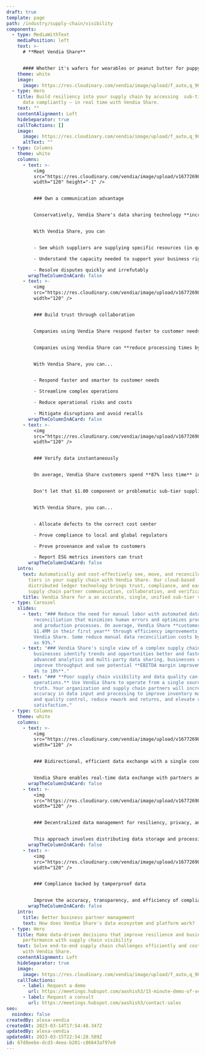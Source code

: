 ```yaml
---
draft: true
template: page
path: /industry/supply-chain/visibility
components:
  - type: MediaWithText
    mediaPosition: left
    text: >-
      # **Meet Vendia Share**


      #### Whether it's wafers for wearables or peanut butter for puppy treats, manufacturers are at the mercy of supply chain partners and global events. And while a company cannot predict disruptions, it's still too hard to mitigate against them — and too costly to respond quickly and effectively. Until now.
    theme: white
    image:
      image: https://res.cloudinary.com/vendia/image/upload/f_auto,q_90/v1678815975/Website/Iso/Process_wtajkk.png
  - type: Hero
    title: Build resiliency into your supply chain by accessing  sub-tier partner
      data compliantly — in real time with Vendia Share.
    text: ""
    contentAlignment: Left
    hideSeparator: true
    callToActions: []
    image:
      image: https://res.cloudinary.com/vendia/image/upload/f_auto,q_90/v1676678136/Website/Iso/Auto_2_cv22mf.png
      altText: ""
  - type: Columns
    theme: white
    columns:
      - text: >-
          <img
          src="https://res.cloudinary.com/vendia/image/upload/v1677269834/Website/Icons/Blue%20icons/People_101_zknsjk.svg"  class="image-float-left"
          width="120" height="-1" />


          ### Own a communication advantage


          Conservatively, Vendia Share's data sharing technology **increases labor productivity by 4.7%**. Customers also report fewer human errors, interventions, and turnover thanks to processes that allow employees to focus on higher value projects and tasks.


          With Vendia Share, you can


          - See which suppliers are supplying specific resources (in quality and qualtiy) from end-to-end

          - Understand the capacity needed to support your business right now compared to the capacity you actually have to meet the business needs

          - Resolve disputes quickly and irrefutably
        wrapTheColumnInACard: false
      - text: >-
          <img
          src="https://res.cloudinary.com/vendia/image/upload/v1677269835/Website/Icons/Blue%20icons/People_102_rhu0t6.svg"  class="image-float-left"
          width="120" />


          ### Build trust through collaboration


          Companies using Vendia Share respond faster to customer needs. For example, you can build mult-party Robotic Process Automations (RBA) workflows to automate time-consuming tasks like turning POs into WOs and invoices into payment notes.


          Companies using Vendia Share can **reduce processing times by up to three weeks**. 


          With Vendia Share, you can...


          - Respond faster and smarter to customer needs

          - Streamline complex operations

          - Reduce operational risks and costs

          - Mitigate disruptions and avoid recalls
        wrapTheColumnInACard: false
      - text: >-
          <img
          src="https://res.cloudinary.com/vendia/image/upload/v1677269834/Website/Icons/Blue%20icons/People_98_okyitl.svg"  class="image-float-left"
          width="120" />


          ### Verify data instantaneously


          On average, Vendia Share customers spend **87% less time** investigating and resolving data inconsistencies.


          Don't let that $1.00 component or problematic sub-tier supplier cost you brand equity, block revenue, or drag your entire value chain down.


          With Vendia Share, you can...


          - Allocate defects to the correct cost center

          - Prove compliance to local and global regulators

          - Prove provenance and value to customers

          - Report ESG metrics investors can trust
        wrapTheColumnInACard: false
    intro:
      text: Automatically and cost-effectively see, move, and reconcile data from all
        tiers in your supply chain with Vendia Share. Our cloud-based
        distributed ledger technology brings trust, compliance, and ease into
        supply chain partner communication, collaboration, and verification.
      title: Vendia Share for a an accurate, single, unified sub-tier view
  - type: Carousel
    slides:
      - text: "### Reduce the need for manual labor with automated data inputs and
          reconciliation that minimizes human errors and optimizes procurement
          and production processes. On average, Vendia Share **customers save
          $1.4MM in their first year** through efficiency improvements with
          Vendia Share. Some reduce manual data reconciliation costs by as much
          as 93%."
      - text: "### Vendia Share's single view of a complex supply chain can help
          businesses identify trends and opportunities better and faster. With
          advanced analytics and multi-party data sharing, businesses can
          improve throughput and see potential **EBITDA margin improvements of
          4% to 10%**."
      - text: "### **Poor supply chain visibility and data quality can cost up to 15% of
          operations.** Use Vendia Share to operate from a single source of
          truth. Your organization and supply chain partners will increase
          accuracy in data input and processing to improve inventory management
          and quality control, reduce rework and returns, and elevate customer
          satisfaction."
  - type: Columns
    theme: white
    columns:
      - text: >-
          <img
          src="https://res.cloudinary.com/vendia/image/upload/v1677269870/Website/Icons/Blue%20icons/Tech_112_dqvknn.svg"  class="image-float-left"
          width="120" />


          ### Bidirectional, efficient data exchange with a single connection


          Vendia Share enables real-time data exchange with partners and systems without the need to establish a new connection per partner pair, perfect for modern web applications that require real-time data exchange and communication with hundreds of partners.
        wrapTheColumnInACard: false
      - text: >-
          <img
          src="https://res.cloudinary.com/vendia/image/upload/v1677269870/Website/Icons/Blue%20icons/Tech_111_w4ppei.svg"  class="image-float-left"
          width="120" />


          ### Decentralized data management for resiliency, privacy, and control


          This approach involves distributing data storage and processing across multiple nodes or devices rather than single, centralized server or database. Benefits include improved resilience, security, privacy, cost reduction, and greater control over data ownership and usage.
        wrapTheColumnInACard: false
      - text: >-
          <img
          src="https://res.cloudinary.com/vendia/image/upload/v1677269814/Website/Icons/Blue%20icons/Media_111_mtm4e3.svg"  class="image-float-left"
          width="120" />


          ### Compliance backed by tamperproof data


          Improve the accuracy, transparency, and efficiency of compliance processes while reducing risk. Vendia Share's distributed ledger offers a secure, auditable record of transactions and activities to help ensure compliance with policies and regulations.
        wrapTheColumnInACard: false
    intro:
      title: Better business partner management
      text: How does Vendia Share's data ecosystem and platform work?
  - type: Hero
    title: Make data-driven decisions that improve resilience and business
      performance with supply chain visibility
    text: Solve end-to-end supply chain challenges efficiently and cost-effectively
      with Vendia Share.
    contentAlignment: Left
    hideSeparator: true
    image:
      image: https://res.cloudinary.com/vendia/image/upload/f_auto,q_90/v1677268224/Website/Iso/VendiaShare_iso_lnmpta.svg
    callToActions:
      - label: Request a demo
        url: https://meetings.hubspot.com/aashish3/15-minute-demo-of-vendia-share
      - label: Request a consult
        url: https://meetings.hubspot.com/aashish3/contact-sales
seo:
  noindex: false
createdBy: alexa-vendia
createdAt: 2023-03-14T17:54:48.347Z
updatedBy: alexa-vendia
updatedAt: 2023-03-15T22:54:28.589Z
id: 67d8eebe-dcd3-4eea-b201-c86643af97e9
---
```

